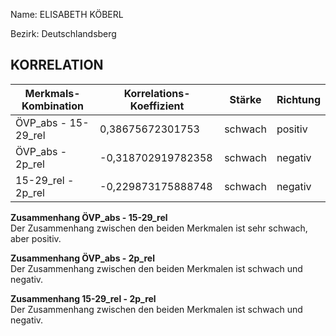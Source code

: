 Name: ELISABETH KÖBERL

Bezirk: Deutschlandsberg

## KORRELATION


| Merkmals-Kombination | Korrelations-Koeffizient | Stärke | Richtung |
|----------------------|--------------------------|--------|----------|
| ÖVP_abs - 15-29_rel | 0,38675672301753 | schwach | positiv |
| ÖVP_abs - 2p_rel | -0,318702919782358 | schwach | negativ |
| 15-29_rel - 2p_rel | -0,229873175888748 | schwach | negativ |


**Zusammenhang ÖVP_abs - 15-29_rel**  
Der Zusammenhang zwischen den beiden Merkmalen ist sehr schwach, aber positiv.


**Zusammenhang ÖVP_abs - 2p_rel**  
Der Zusammenhang zwischen den beiden Merkmalen ist schwach und negativ.

**Zusammenhang 15-29_rel - 2p_rel**  
Der Zusammenhang zwischen den beiden Merkmalen ist schwach und negativ.
